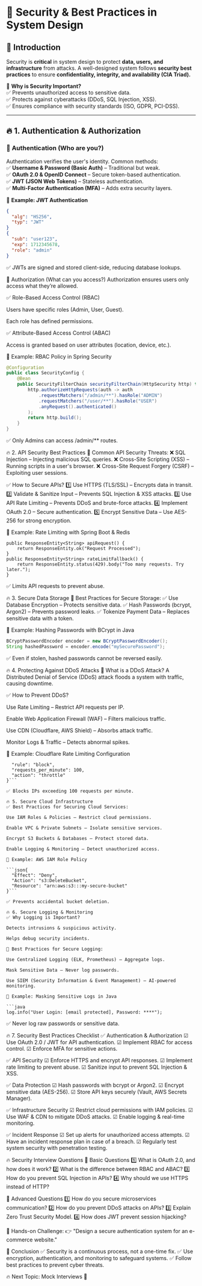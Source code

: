 # 🔐 **Security & Best Practices in System Design**  

## 🚀 **Introduction**  

Security is **critical** in system design to protect **data, users, and infrastructure** from attacks. A well-designed system follows **security best practices** to ensure **confidentiality, integrity, and availability (CIA Triad).**  

📌 **Why is Security Important?**  
✅ Prevents unauthorized access to sensitive data.  
✅ Protects against cyberattacks (DDoS, SQL Injection, XSS).  
✅ Ensures compliance with security standards (ISO, GDPR, PCI-DSS).  

---

## 🔥 **1. Authentication & Authorization**  

### 📌 **Authentication (Who are you?)**  
Authentication verifies the user's identity. Common methods:  
✅ **Username & Password (Basic Auth)** – Traditional but weak.  
✅ **OAuth 2.0 & OpenID Connect** – Secure token-based authentication.  
✅ **JWT (JSON Web Tokens)** – Stateless authentication.  
✅ **Multi-Factor Authentication (MFA)** – Adds extra security layers.  

📌 **Example: JWT Authentication**  
```json
{
  "alg": "HS256",
  "typ": "JWT"
}
{
  "sub": "user123",
  "exp": 1712345678,
  "role": "admin"
}
```
✅ JWTs are signed and stored client-side, reducing database lookups.

📌 Authorization (What can you access?)
Authorization ensures users only access what they’re allowed.

✅ Role-Based Access Control (RBAC)

Users have specific roles (Admin, User, Guest).

Each role has defined permissions.

✅ Attribute-Based Access Control (ABAC)

Access is granted based on user attributes (location, device, etc.).

📌 Example: RBAC Policy in Spring Security

```java
@Configuration
public class SecurityConfig {
    @Bean
    public SecurityFilterChain securityFilterChain(HttpSecurity http) throws Exception {
        http.authorizeHttpRequests(auth -> auth
            .requestMatchers("/admin/**").hasRole("ADMIN")
            .requestMatchers("/user/**").hasRole("USER")
            .anyRequest().authenticated()
        );
        return http.build();
    }
}
```
✅ Only Admins can access /admin/** routes.

🔥 2. API Security Best Practices
📌 Common API Security Threats:
❌ SQL Injection – Injecting malicious SQL queries.
❌ Cross-Site Scripting (XSS) – Running scripts in a user's browser.
❌ Cross-Site Request Forgery (CSRF) – Exploiting user sessions.

✅ How to Secure APIs?
1️⃣ Use HTTPS (TLS/SSL) – Encrypts data in transit.
2️⃣ Validate & Sanitize Input – Prevents SQL Injection & XSS attacks.
3️⃣ Use API Rate Limiting – Prevents DDoS and brute-force attacks.
4️⃣ Implement OAuth 2.0 – Secure authentication.
5️⃣ Encrypt Sensitive Data – Use AES-256 for strong encryption.

📌 Example: Rate Limiting with Spring Boot & Redis

```java@RateLimiter(name = "default", fallbackMethod = "rateLimitFallback")
public ResponseEntity<String> apiRequest() {
    return ResponseEntity.ok("Request Processed");
}
public ResponseEntity<String> rateLimitFallback() {
    return ResponseEntity.status(429).body("Too many requests. Try later.");
}
```
✅ Limits API requests to prevent abuse.

🔥 3. Secure Data Storage
📌 Best Practices for Secure Storage:
✅ Use Database Encryption – Protects sensitive data.
✅ Hash Passwords (bcrypt, Argon2) – Prevents password leaks.
✅ Tokenize Payment Data – Replaces sensitive data with a token.

📌 Example: Hashing Passwords with BCrypt in Java

```java
BCryptPasswordEncoder encoder = new BCryptPasswordEncoder();
String hashedPassword = encoder.encode("mySecurePassword");
```
✅ Even if stolen, hashed passwords cannot be reversed easily.

🔥 4. Protecting Against DDoS Attacks
📌 What is a DDoS Attack?
A Distributed Denial of Service (DDoS) attack floods a system with traffic, causing downtime.

✅ How to Prevent DDoS?

Use Rate Limiting – Restrict API requests per IP.

Enable Web Application Firewall (WAF) – Filters malicious traffic.

Use CDN (Cloudflare, AWS Shield) – Absorbs attack traffic.

Monitor Logs & Traffic – Detects abnormal spikes.

📌 Example: Cloudflare Rate Limiting Configuration
```json{
  "rule": "block",
  "requests_per_minute": 100,
  "action": "throttle"
}```

✅ Blocks IPs exceeding 100 requests per minute.

🔥 5. Secure Cloud Infrastructure
✅ Best Practices for Securing Cloud Services:

Use IAM Roles & Policies – Restrict cloud permissions.

Enable VPC & Private Subnets – Isolate sensitive services.

Encrypt S3 Buckets & Databases – Protect stored data.

Enable Logging & Monitoring – Detect unauthorized access.

📌 Example: AWS IAM Role Policy

```json{
  "Effect": "Deny",
  "Action": "s3:DeleteBucket",
  "Resource": "arn:aws:s3:::my-secure-bucket"
}```

✅ Prevents accidental bucket deletion.

🔥 6. Secure Logging & Monitoring
✅ Why Logging is Important?

Detects intrusions & suspicious activity.

Helps debug security incidents.

📌 Best Practices for Secure Logging:

Use Centralized Logging (ELK, Prometheus) – Aggregate logs.

Mask Sensitive Data – Never log passwords.

Use SIEM (Security Information & Event Management) – AI-powered monitoring.

📌 Example: Masking Sensitive Logs in Java

```java
log.info("User Login: [email protected], Password: ****");
```
✅ Never log raw passwords or sensitive data.

🔥 7. Security Best Practices Checklist
✅ Authentication & Authorization
☑ Use OAuth 2.0 / JWT for API authentication.
☑ Implement RBAC for access control.
☑ Enforce MFA for sensitive actions.

✅ API Security
☑ Enforce HTTPS and encrypt API responses.
☑ Implement rate limiting to prevent abuse.
☑ Sanitize input to prevent SQL Injection & XSS.

✅ Data Protection
☑ Hash passwords with bcrypt or Argon2.
☑ Encrypt sensitive data (AES-256).
☑ Store API keys securely (Vault, AWS Secrets Manager).

✅ Infrastructure Security
☑ Restrict cloud permissions with IAM policies.
☑ Use WAF & CDN to mitigate DDoS attacks.
☑ Enable logging & real-time monitoring.

✅ Incident Response
☑ Set up alerts for unauthorized access attempts.
☑ Have an incident response plan in case of a breach.
☑ Regularly test system security with penetration testing.

🔥 Security Interview Questions
📌 Basic Questions
1️⃣ What is OAuth 2.0, and how does it work?
2️⃣ What is the difference between RBAC and ABAC?
3️⃣ How do you prevent SQL Injection in APIs?
4️⃣ Why should we use HTTPS instead of HTTP?

📌 Advanced Questions
1️⃣ How do you secure microservices communication?
2️⃣ How do you prevent DDoS attacks on APIs?
3️⃣ Explain Zero Trust Security Model.
4️⃣ How does JWT prevent session hijacking?

📌 Hands-on Challenge:
👉 "Design a secure authentication system for an e-commerce website."

🎯 Conclusion
✅ Security is a continuous process, not a one-time fix.
✅ Use encryption, authentication, and monitoring to safeguard systems.
✅ Follow best practices to prevent cyber threats.

🔥 Next Topic: Mock Interviews 🚀
